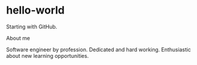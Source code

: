 # hello-world
Starting with GitHub. 

About me

Software engineer by profession. Dedicated and hard working. Enthusiastic about new learning opportunities.
